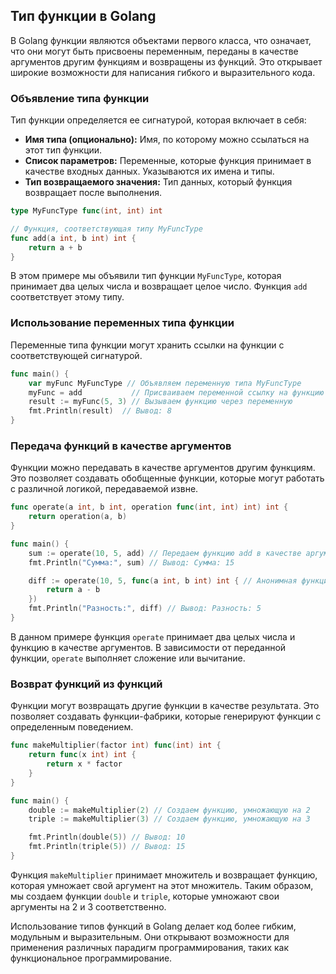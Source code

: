 ## Тип функции в Golang

В Golang функции являются объектами первого класса, что означает, что они могут быть присвоены переменным, переданы в качестве аргументов другим функциям и возвращены из функций. Это открывает широкие возможности для написания гибкого и выразительного кода.

### Объявление типа функции

Тип функции определяется ее сигнатурой, которая включает в себя:

- **Имя типа (опционально):** Имя, по которому можно ссылаться на этот тип функции.
- **Список параметров:**  Переменные, которые функция принимает в качестве входных данных. Указываются их имена и типы.
- **Тип возвращаемого значения:** Тип данных, который функция возвращает после выполнения.

```go
type MyFuncType func(int, int) int 

// Функция, соответствующая типу MyFuncType
func add(a int, b int) int {
    return a + b
}
```

В этом примере мы объявили тип функции `MyFuncType`, которая принимает два целых числа и возвращает целое число. Функция `add` соответствует этому типу.

### Использование переменных типа функции

Переменные типа функции могут хранить ссылки на функции с соответствующей сигнатурой.

```go
func main() {
    var myFunc MyFuncType // Объявляем переменную типа MyFuncType
    myFunc = add           // Присваиваем переменной ссылку на функцию add
    result := myFunc(5, 3) // Вызываем функцию через переменную
    fmt.Println(result)  // Вывод: 8
}
```

### Передача функций в качестве аргументов

Функции можно передавать в качестве аргументов другим функциям. Это позволяет создавать обобщенные функции, которые могут работать с различной логикой, передаваемой извне.

```go
func operate(a int, b int, operation func(int, int) int) int {
    return operation(a, b)
}

func main() {
    sum := operate(10, 5, add) // Передаем функцию add в качестве аргумента
    fmt.Println("Сумма:", sum) // Вывод: Сумма: 15

    diff := operate(10, 5, func(a int, b int) int { // Анонимная функция
        return a - b
    })
    fmt.Println("Разность:", diff) // Вывод: Разность: 5
}
```

В данном примере функция `operate` принимает два целых числа и функцию в качестве аргументов. В зависимости от переданной функции, `operate` выполняет сложение или вычитание.

### Возврат функций из функций

Функции могут возвращать другие функции в качестве результата. Это позволяет создавать функции-фабрики, которые генерируют функции с определенным поведением.

```go
func makeMultiplier(factor int) func(int) int {
    return func(x int) int {
        return x * factor
    }
}

func main() {
    double := makeMultiplier(2) // Создаем функцию, умножающую на 2
    triple := makeMultiplier(3) // Создаем функцию, умножающую на 3

    fmt.Println(double(5)) // Вывод: 10
    fmt.Println(triple(5)) // Вывод: 15
}
```

Функция `makeMultiplier` принимает множитель и возвращает функцию, которая умножает свой аргумент на этот множитель. Таким образом, мы создаем функции `double` и `triple`, которые умножают свои аргументы на 2 и 3 соответственно.


Использование типов функций в Golang делает код более гибким, модульным и выразительным.  Они открывают возможности для применения различных парадигм программирования, таких как функциональное программирование. 
